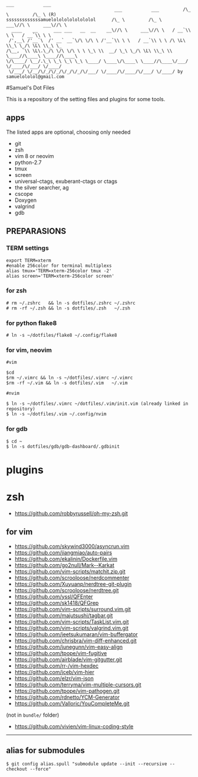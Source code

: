                                                                         ___           ___
                                             ___           ___         /\_ \         /\_ \ (R)
    sssssssssssssamuelolololololololol      /\_ \         /\_ \     ___\//\ \     ___\//\ \
      ____    __      ___ ___   __  __    __\//\ \     ___\//\ \   / __`\\ \ \   / __`\\ \ \
     /',__\ /'__`\  /' __` __`\/\ \/\ \ /'__`\\ \ \   / __`\\ \ \ /\ \L\ \\_\ \_/\ \L\ \\_\ \_
    /\__, `\\ \L\.\_/\ \/\ \/\ \ \ \_\ \\  __/ \_\ \_/\ \L\ \\_\ \\ \____//\____\ \____//\____\
    \/\____/ \__/.\_\ \_\ \_\ \_\ \____/ \____\/\____\ \____//\____\/___/ \/____/\/___/ \/____/
     \/___/ \/__/\/_/\/_/\/_/\/_/\/___/ \/____/\/____/\/___/ \/____/ by samuelololol@gmail.com

#Samuel's Dot Files

This is a repository of the setting files and plugins for some tools.


## apps

The listed apps are optional, choosing only needed

* git
* zsh
* vim 8 or neovim
* python-2.7
* tmux
* screen
* universal-ctags, exuberant-ctags or ctags
* the silver searcher, ag
* cscope
* Doxygen
* valgrind
* gdb


## PREPARASIONS

### TERM settings

```
export TERM=xterm
#enable 256color for terminal multiplexs
alias tmux='TERM=xterm-256color tmux -2'
alias screen='TERM=xterm-256color screen'
```

### for zsh
```
# rm ~/.zshrc   && ln -s dotfiles/.zshrc ~/.zshrc
# rm -rf ~/.zsh && ln -s dotfiles/.zsh   ~/.zsh
```

### for python flake8
```
# ln -s ~/dotfiles/flake8 ~/.config/flake8
```

### for vim, neovim

```
#vim

$cd
$rm ~/.vimrc && ln -s ~/dotfiles/.vimrc ~/.vimrc
$rm -rf ~/.vim && ln -s dotfiles/.vim   ~/.vim

#nvim

$ ln -s ~/dotfiles/.vimrc ~/dotfiles/.vim/init.vim (already linked in repository)
$ ln -s ~/dotfiles/.vim ~/.config/nvim
```

### for gdb

```
$ cd ~
$ ln -s dotfiles/gdb/gdb-dashboard/.gdbinit
```

# plugins

# zsh

* https://github.com/robbyrussell/oh-my-zsh.git

## for vim

* https://github.com/skywind3000/asyncrun.vim
* https://github.com/jiangmiao/auto-pairs
* https://github.com/ekalinin/Dockerfile.vim
* https://github.com/go2null/Mark--Karkat
* https://github.com/vim-scripts/matchit.zip.git
* https://github.com/scrooloose/nerdcommenter
* https://github.com/Xuyuanp/nerdtree-git-plugin
* https://github.com/scrooloose/nerdtree.git
* https://github.com/yssl/QFEnter
* https://github.com/sk1418/QFGrep
* https://github.com/vim-scripts/surround.vim.git
* https://github.com/majutsushi/tagbar.git
* https://github.com/vim-scripts/TaskList.vim.git
* https://github.com/vim-scripts/valgrind.vim.git
* https://github.com/jeetsukumaran/vim-buffergator
* https://github.com/chrisbra/vim-diff-enhanced.git
* https://github.com/junegunn/vim-easy-align
* https://github.com/tpope/vim-fugitive
* https://github.com/airblade/vim-gitgutter.git
* https://github.com/rr-/vim-hexdec
* https://github.com/jceb/vim-hier
* https://github.com/elzr/vim-json
* https://github.com/terryma/vim-multiple-cursors.git
* https://github.com/tpope/vim-pathogen.git
* https://github.com/rdnetto/YCM-Generator
* https://github.com/Valloric/YouCompleteMe.git

(not in `bundle/` folder)

* https://github.com/vivien/vim-linux-coding-style

----

## alias for submodules

```
$ git config alias.spull "submodule update --init --recursive --checkout --force"
```
